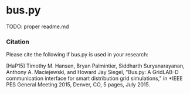 bus.py
=============================

TODO: proper readme.md


### Citation

Please cite the following if bus.py is used in your research:

[HaP15] Timothy M. Hansen, Bryan Palmintier, Siddharth Suryanarayanan, Anthony A. Maciejewski, and Howard Jay Siegel, 
        "Bus.py: A GridLAB-D communication interface for smart distribution grid simulations," in *IEEE PES General 
        Meeting 2015, Denver, CO, 5 pages, July 2015.
